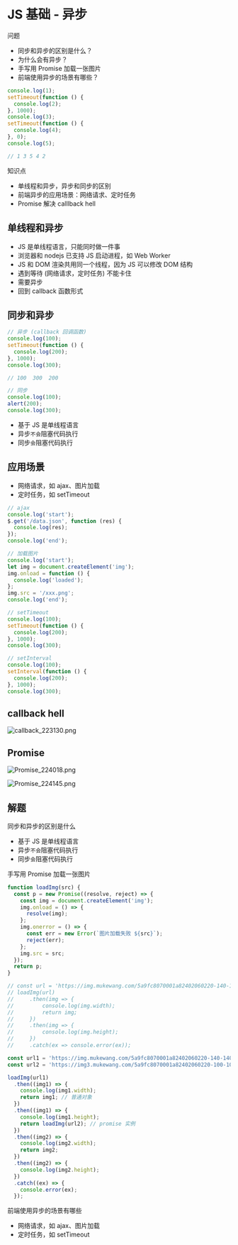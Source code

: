 # JS 基础 - 异步

问题

- 同步和异步的区别是什么？
- 为什么会有异步？
- 手写用 Promise 加载一张图片
- 前端使用异步的场景有哪些？

```js
console.log(1);
setTimeout(function () {
  console.log(2);
}, 1000);
console.log(3);
setTimeout(function () {
  console.log(4);
}, 0);
console.log(5);

// 1 3 5 4 2
```

知识点

- 单线程和异步，异步和同步的区别
- 前端异步的应用场景：网络请求、定时任务
- Promise 解决 calllback hell

## 单线程和异步

- JS 是单线程语言，只能同时做一件事
- 浏览器和 nodejs 已支持 JS 启动进程，如 Web Worker
- JS 和 DOM 渲染共用同一个线程，因为 JS 可以修改 DOM 结构
- 遇到等待 (网络请求，定时任务) 不能卡住
- 需要异步
- 回到 callback 函数形式

## 同步和异步

```js
// 异步 (callback 回调函数)
console.log(100);
setTimeout(function () {
  console.log(200);
}, 1000);
console.log(300);

// 100  300  200
```

```js
// 同步
console.log(100);
alert(200);
console.log(300);
```

- 基于 JS 是单线程语言
- 异步`不会`阻塞代码执行
- 同步`会`阻塞代码执行

## 应用场景

- 网络请求，如 ajax、图片加载
- 定时任务，如 setTimeout

```js
// ajax
console.log('start');
$.get('/data.json', function (res) {
  console.log(res);
});
console.log('end');
```

```js
// 加载图片
console.log('start');
let img = document.createElement('img');
img.onload = function () {
  console.log('loaded');
};
img.src = '/xxx.png';
console.log('end');
```

```js
// setTimeout
console.log(100);
setTimeout(function () {
  console.log(200);
}, 1000);
console.log(300);
```

```js
// setInterval
console.log(100);
setInterval(function () {
  console.log(200);
}, 1000);
console.log(300);
```

## callback hell

![callback_223130.png](./img/callback_223130.png)

## Promise

![Promise_224018.png](./img/Promise_224018.png)

![Promise_224145.png](./img/Promise_224145.png)

## 解题

同步和异步的区别是什么

- 基于 JS 是单线程语言
- 异步`不会`阻塞代码执行
- 同步`会`阻塞代码执行

手写用 Promise 加载一张图片

```js
function loadImg(src) {
  const p = new Promise((resolve, reject) => {
    const img = document.createElement('img');
    img.onload = () => {
      resolve(img);
    };
    img.onerror = () => {
      const err = new Error(`图片加载失败 ${src}`);
      reject(err);
    };
    img.src = src;
  });
  return p;
}

// const url = 'https://img.mukewang.com/5a9fc8070001a82402060220-140-140.jpg';
// loadImg(url)
//     .then(img => {
//         console.log(img.width);
//         return img;
//     })
//     .then(img => {
//         console.log(img.height);
//     })
//     .catch(ex => console.error(ex));

const url1 = 'https://img.mukewang.com/5a9fc8070001a82402060220-140-140.jpg';
const url2 = 'https://img3.mukewang.com/5a9fc8070001a82402060220-100-100.jpg';

loadImg(url1)
  .then((img1) => {
    console.log(img1.width);
    return img1; // 普通对象
  })
  .then((img1) => {
    console.log(img1.height);
    return loadImg(url2); // promise 实例
  })
  .then((img2) => {
    console.log(img2.width);
    return img2;
  })
  .then((img2) => {
    console.log(img2.height);
  })
  .catch((ex) => {
    console.error(ex);
  });
```

前端使用异步的场景有哪些

- 网络请求，如 ajax、图片加载
- 定时任务，如 setTimeout
